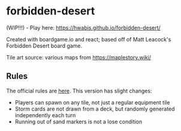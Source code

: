 # forbidden-desert
(WIP!!!) - Play here: https://hwabis.github.io/forbidden-desert/

Created with boardgame.io and react; based off of Matt Leacock's Forbidden Desert board game.

Tile art source: various maps from https://maplestory.wiki/

## Rules
The official rules are [here](https://www.gamewright.com/gamewright/pdfs/Rules/ForbiddenDesertTM-RULES.pdf). This version has slight changes:

* Players can spawn on any tile, not just a regular equipment tile
* Storm cards are not drawn from a deck, but randomly generated independently each turn
* Running out of sand markers is not a lose condition
